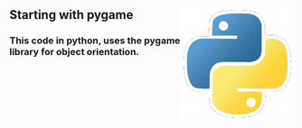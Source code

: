 # <img src="https://github.com/rodrigonuness/language_pictures/blob/master/Python.png" align="right" width="200">
## Starting with pygame
### This code in python, uses the pygame library for object orientation.
### 
####




